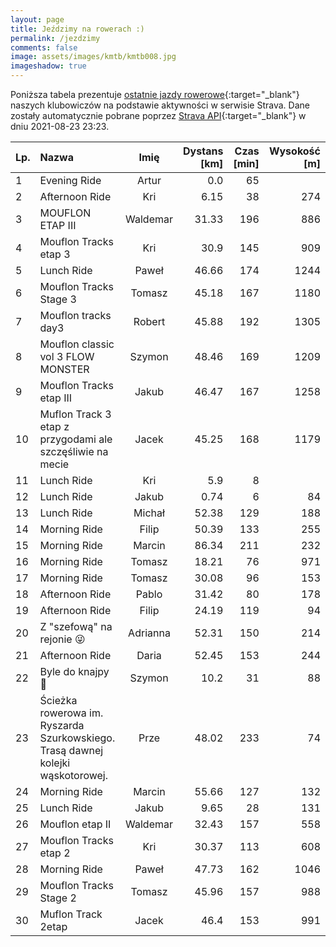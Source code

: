 ```yaml
---
layout: page
title: Jeździmy na rowerach :)
permalink: /jezdzimy
comments: false
image: assets/images/kmtb/kmtb008.jpg
imageshadow: true
---
```


Poniższa tabela prezentuje [ostatnie jazdy rowerowe](https://www.strava.com/clubs/336381){:target="_blank"} naszych klubowiczów na podstawie aktywności w serwisie Strava. Dane zostały automatycznie pobrane poprzez [Strava API](https://developers.strava.com/docs/reference/#api-Clubs-getClubActivitiesById){:target="_blank"} w dniu 2021-08-23 23:23.

Lp. | Nazwa | Imię | Dystans [km] | Czas [min] | Wysokość [m]
:--- | :--- | :---: | ---: | ---: | ---:
1|Evening Ride|Artur|0.0|65|
2|Afternoon Ride|Kri|6.15|38|274
3|MOUFLON ETAP III|Waldemar|31.33|196|886
4|Mouflon Tracks etap 3|Kri|30.9|145|909
5|Lunch Ride |Paweł|46.66|174|1244
6|Mouflon Tracks Stage 3|Tomasz|45.18|167|1180
7|Mouflon tracks day3|Robert|45.88|192|1305
8|Mouflon classic vol 3 FLOW MONSTER|Szymon|48.46|169|1209
9|Mouflon Tracks etap III|Jakub|46.47|167|1258
10|Muflon Track 3 etap z przygodami ale szczęśliwie na mecie|Jacek|45.25|168|1179
11|Lunch Ride|Kri|5.9|8|
12|Lunch Ride|Jakub|0.74|6|84
13|Lunch Ride|Michał|52.38|129|188
14|Morning Ride|Filip|50.39|133|255
15|Morning Ride|Marcin|86.34|211|232
16|Morning Ride|Tomasz|18.21|76|971
17|Morning Ride|Tomasz|30.08|96|153
18|Afternoon Ride|Pablo|31.42|80|178
19|Afternoon Ride|Filip|24.19|119|94
20|Z "szefową" na rejonie 😜|Adrianna|52.31|150|214
21|Afternoon Ride|Daria|52.45|153|244
22|Byle do knajpy 🤣|Szymon|10.2|31|88
23|Ścieżka rowerowa im. Ryszarda Szurkowskiego. Trasą dawnej kolejki wąskotorowej. |Prze|48.02|233|74
24|Morning Ride|Marcin|55.66|127|132
25|Lunch Ride|Jakub|9.65|28|131
26|Mouflon etap II|Waldemar|32.43|157|558
27|Mouflon Tracks etap 2|Kri|30.37|113|608
28|Morning Ride |Paweł|47.73|162|1046
29|Mouflon Tracks Stage 2|Tomasz|45.96|157|988
30|Muflon Track 2etap|Jacek|46.4|153|991
